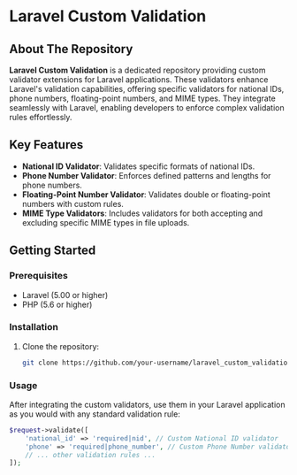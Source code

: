 # Laravel Custom Validation

## About The Repository

**Laravel Custom Validation** is a dedicated repository providing custom validator extensions for Laravel applications. These validators enhance Laravel's validation capabilities, offering specific validators for national IDs, phone numbers, floating-point numbers, and MIME types. They integrate seamlessly with Laravel, enabling developers to enforce complex validation rules effortlessly.

## Key Features

- **National ID Validator**: Validates specific formats of national IDs.
- **Phone Number Validator**: Enforces defined patterns and lengths for phone numbers.
- **Floating-Point Number Validator**: Validates double or floating-point numbers with custom rules.
- **MIME Type Validators**: Includes validators for both accepting and excluding specific MIME types in file uploads.

## Getting Started

### Prerequisites

- Laravel (5.00 or higher)
- PHP (5.6 or higher)

### Installation

1. Clone the repository:
   ```bash
   git clone https://github.com/your-username/laravel_custom_validation.git
   ```

### Usage

After integrating the custom validators, use them in your Laravel application as you would with any standard validation rule:
```php
$request->validate([
    'national_id' => 'required|nid', // Custom National ID validator
    'phone' => 'required|phone_number', // Custom Phone Number validator
    // ... other validation rules ...
]);
```
